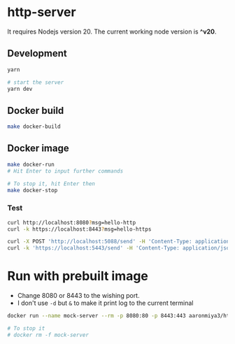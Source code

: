 # http-server

It requires Nodejs version 20. The current working node version is **^v20**.

## Development

```sh
yarn

# start the server
yarn dev
```

## Docker build

```sh
make docker-build
```

## Docker image

```sh
make docker-run
# Hit Enter to input further commands

# To stop it, hit Enter then
make docker-stop
```

### Test

```sh
curl http://localhost:8080?msg=hello-http
curl -k https://localhost:8443?msg=hello-https

curl -X POST 'http://localhost:5088/send' -H 'Content-Type: application/json' -d '{"msg2": "HELLO msg2"}'
curl -k 'https://localhost:5443/send' -H 'Content-Type: application/json' -d '{"msg2": "HELLO msg2"}'
```

# Run with prebuilt image

- Change 8080 or 8443 to the wishing port.
- I don't use `-d` but `&` to make it print log to the current terminal

```sh
docker run --name mock-server --rm -p 8080:80 -p 8443:443 aaronmiya3/http-server &

# To stop it
# docker rm -f mock-server
```
